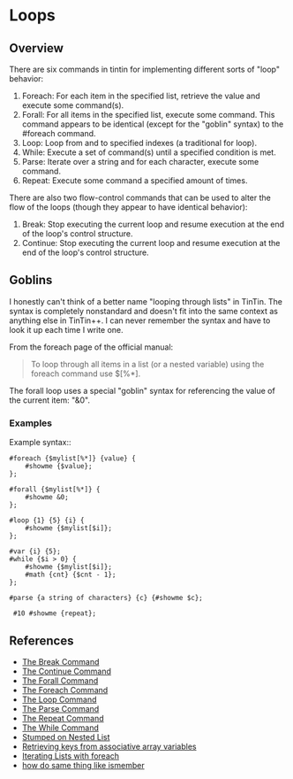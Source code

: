 Loops
=====


Overview
--------
There are six commands in tintin for implementing different sorts of "loop" behavior:

1. Foreach: For each item in the specified list, retrieve the value and execute some command(s).
2. Forall: For all items in the specified list, execute some command. This command appears to be identical (except for the "goblin" syntax) to the #foreach command.
3. Loop: Loop from and to specified indexes (a traditional for loop).
4. While: Execute a set of command(s) until a specified condition is met.
5. Parse: Iterate over a string and for each character, execute some command.
6. Repeat: Execute some command a specified amount of times.

There are also two flow-control commands that can be used to alter the flow of the loops (though they appear to have identical behavior):

1. Break: Stop executing the current loop and resume execution at the end of the loop's control structure.
2. Continue: Stop executing the current loop and resume execution at the end of the loop's control structure.


Goblins
-------
I honestly can't think of a better name "looping through lists" in TinTin. The syntax is completely nonstandard and doesn't fit into the same context as anything else in TinTin++.
I can never remember the syntax and have to look it up each time I write one.

From the foreach page of the official manual:
> To loop through all items in a list (or a nested variable) using the foreach command use $<list>[%*].

The forall loop uses a special "goblin" syntax for referencing the value of the current item: "&0".

### Examples
Example syntax::

    #foreach {$mylist[%*]} {value} {
        #showme {$value};
    };

    #forall {$mylist[%*]} {
        #showme &0;
    };

    #loop {1} {5} {i} {
        #showme {$mylist[$i]};
    };

    #var {i} {5};
    #while {$i > 0} {
        #showme {$mylist[$i]};
        #math {cnt} {$cnt - 1};
    };

    #parse {a string of characters} {c} {#showme $c};

     #10 #showme {repeat};

References
----------

- [The Break Command](http://tintin.sourceforge.net/manual/break.php)
- [The Continue Command](http://tintin.sourceforge.net/manual/continue.php)
- [The Forall Command](http://tintin.sourceforge.net/manual/forall.php)
- [The Foreach Command](http://tintin.sourceforge.net/manual/foreach.php)
- [The Loop Command](http://tintin.sourceforge.net/manual/loop.php)
- [The Parse Command](http://tintin.sourceforge.net/manual/parse.php)
- [The Repeat Command](http://tintin.sourceforge.net/manual/repeat.php)
- [The While Command](http://tintin.sourceforge.net/manual/while.php)
- [Stumped on Nested List](http://tintin.sourceforge.net/board/viewtopic.php?t=1930)
- [Retrieving keys from associative array variables](http://tintin.sourceforge.net/board/viewtopic.php?t=1578)
- [Iterating Lists with foreach](http://tintin.sourceforge.net/board/viewtopic.php?t=1303)
- [how do same thing like ismember](http://tintin.sourceforge.net/board/viewtopic.php?t=1720)
